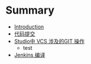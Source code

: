 # Summary

* [Introduction](README.md)
* [代码提交](chapter1_code_commit.md)
* [Studio中 VCS 涉及的GIT 操作](vcs_in_studio.md)
   * test
* [Jenkins 编译](jenkins_build.md)

